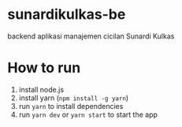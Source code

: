 # sunardikulkas-be
backend aplikasi manajemen cicilan Sunardi Kulkas


# How to run

1. install node.js
2. install yarn (`npm install -g yarn`)
3. run `yarn` to install dependencies
4. run `yarn dev` or `yarn start` to start the app
